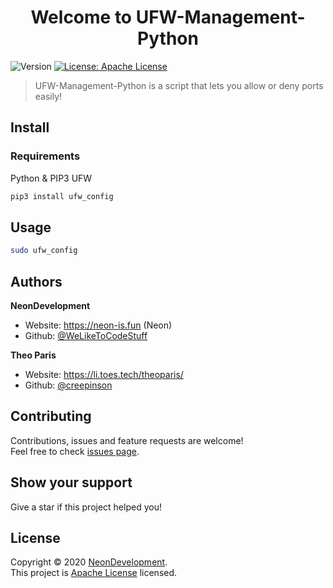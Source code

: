 <h1 align="center">Welcome to UFW-Management-Python </h1>
<p>
  <img alt="Version" src="https://img.shields.io/badge/version-1.0-blue.svg?cacheSeconds=2592000" />
  <a href="https://apache.org/licenses/LICENSE-2.0.txt" target="_blank">
    <img alt="License: Apache License" src="https://img.shields.io/badge/License-Apache License-yellow.svg" />
  </a>
  </a>
</p>

> UFW-Management-Python is a script that lets you allow or deny ports easily!


## Install

### Requirements
Python & PIP3
UFW

```sh
pip3 install ufw_config
```


## Usage

```sh
sudo ufw_config
```

## Authors

 **NeonDevelopment**


* Website: https://neon-is.fun (Neon)
* Github: [@WeLikeToCodeStuff](https://github.com/WeLikeToCodeStuff)

 **Theo Paris**


* Website: https://li.toes.tech/theoparis/
* Github: [@creepinson](https://github.com/creepinson)


##  Contributing

Contributions, issues and feature requests are welcome!<br />Feel free to check [issues page](https://github.com/WeLikeToCodeStuff/UFW-Management-Python/issues). 

## Show your support

Give a star if this project helped you!

##  License

Copyright © 2020 [NeonDevelopment](https://github.com/WeLikeToCodeStuff).<br />
This project is [Apache License](https://apache.org/licenses/LICENSE-2.0.txt) licensed.

